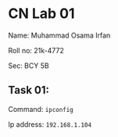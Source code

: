 # CN Lab 01
Name: Muhammad Osama Irfan

Roll no: 21k-4772

Sec: BCY 5B

## Task 01:
Command: `ipconfig`

Ip address: `192.168.1.104`


